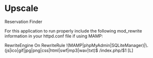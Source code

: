 Upscale
=======

Reservation Finder

For this application to run properly include the following mod_rewrite information in your httpd.conf file if using MAMP:

<IfModule mod_rewrite.c>
   RewriteEngine On
   RewriteRule !(MAMP|phpMyAdmin|SQLiteManager)|\.(js|ico|gif|jpg|png|css|html|swf|mp3|wav|txt)$ /index.php/$1 [L]
</IfModule>
